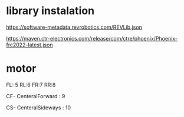 
# library instalation

https://software-metadata.revrobotics.com/REVLib.json

https://maven.ctr-electronics.com/release/com/ctre/phoenix/Phoenix-frc2022-latest.json


# motor 
FL: 5
RL:6
FR:7
RR:8

CF- CenteralForward : 9

CS- CenteralSideways : 10